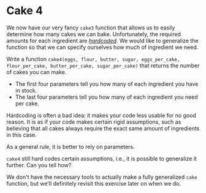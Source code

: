 # Cake 4

We now have our very fancy `cake3` function that allows us to easily determine how many cakes we can bake.
Unfortunately, the required amounts for each ingredient are [_hardcoded_](https://en.wikipedia.org/wiki/Hard_coding).
We would like to generalize the function so that we can specify ourselves how much of ingredient we need.

Write a function `cake4(eggs, flour, butter, sugar, eggs_per_cake, flour_per_cake, butter_per_cake, sugar_per_cake)`
that returns the number of cakes you can make.

* The first four parameters tell you how many of each ingredient you have in stock.
* The last four parameters tell you how many of each ingredient you need per cake.

Hardcoding is often a bad idea: it makes your code less usable for no good reason.
It is as if your code makes certain rigid assumptions, such as believing that all cakes always require the exact same amount of ingredients in this case.

As a general rule, it is better to rely on parameters.

`cake4` still hard codes certain assumptions, i.e., it is possible to generalize it further.
Can you tell how?

We don't have the necessary tools to actually make a fully generalized `cake` function, but we'll definitely revisit this exercise later on when we do.
